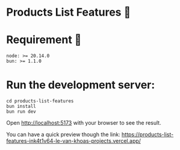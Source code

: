 

# Products List Features 🤎

# Requirement 🧰

```
node: >= 20.14.0
bun: >= 1.1.0
```

# Run the development server:

```
cd products-list-features
bun install
bun run dev
```

Open <http://localhost:5173> with your browser to see the result.

You can have a quick preview though the link: <https://products-list-features-ink4t1v64-le-van-khoas-projects.vercel.app/>
